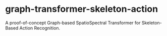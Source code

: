# graph-transformer-skeleton-action
A proof-of-concept Graph-based SpatioSpectral Transformer for Skeleton-Based Action Recognition.
